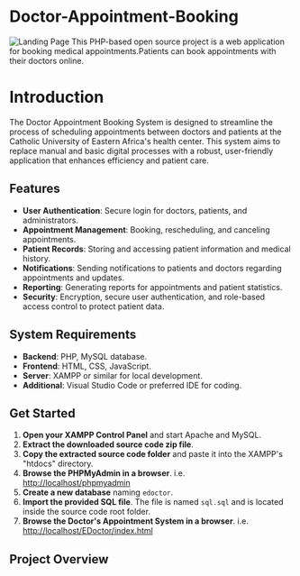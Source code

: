 # Doctor-Appointment-Booking
![Landing Page](screenshotss/landing_page.png)
This PHP-based open source project is a web application for booking medical appointments.Patients can book appointments with their doctors online.

# Introduction

The Doctor Appointment Booking System is designed to streamline the process of scheduling appointments between doctors and patients at the Catholic University of Eastern Africa's health center. This system aims to replace manual and basic digital processes with a robust, user-friendly application that enhances efficiency and patient care.

## Features

- **User Authentication**: Secure login for doctors, patients, and administrators.
- **Appointment Management**: Booking, rescheduling, and canceling appointments.
- **Patient Records**: Storing and accessing patient information and medical history.
- **Notifications**: Sending notifications to patients and doctors regarding appointments and updates.
- **Reporting**: Generating reports for appointments and patient statistics.
- **Security**: Encryption, secure user authentication, and role-based access control to protect patient data.

## System Requirements

- **Backend**: PHP, MySQL database.
- **Frontend**: HTML, CSS, JavaScript.
- **Server**: XAMPP or similar for local development.
- **Additional**: Visual Studio Code or preferred IDE for coding.

## Get Started

1. **Open your XAMPP Control Panel** and start Apache and MySQL.
2. **Extract the downloaded source code zip file**.
3. **Copy the extracted source code folder** and paste it into the XAMPP's "htdocs" directory.
4. **Browse the PHPMyAdmin in a browser**. i.e. [http://localhost/phpmyadmin](http://localhost/phpmyadmin)
5. **Create a new database** naming `edoctor`.
6. **Import the provided SQL file**. The file is named `sql.sql` and is located inside the source code root folder.
7. **Browse the Doctor's Appointment System in a browser**. i.e. [http://localhost/EDoctor/index.html](http://localhost/EDoctor/index.html)

## Project Overview


